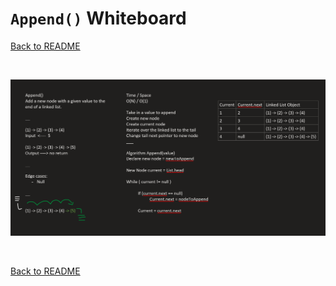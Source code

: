 # `Append()` Whiteboard
[Back to README](./../README.md#append)

<br>

![append whiteboard](./../assets/append.png)

<br>

[Back to README](./../README.md#append)